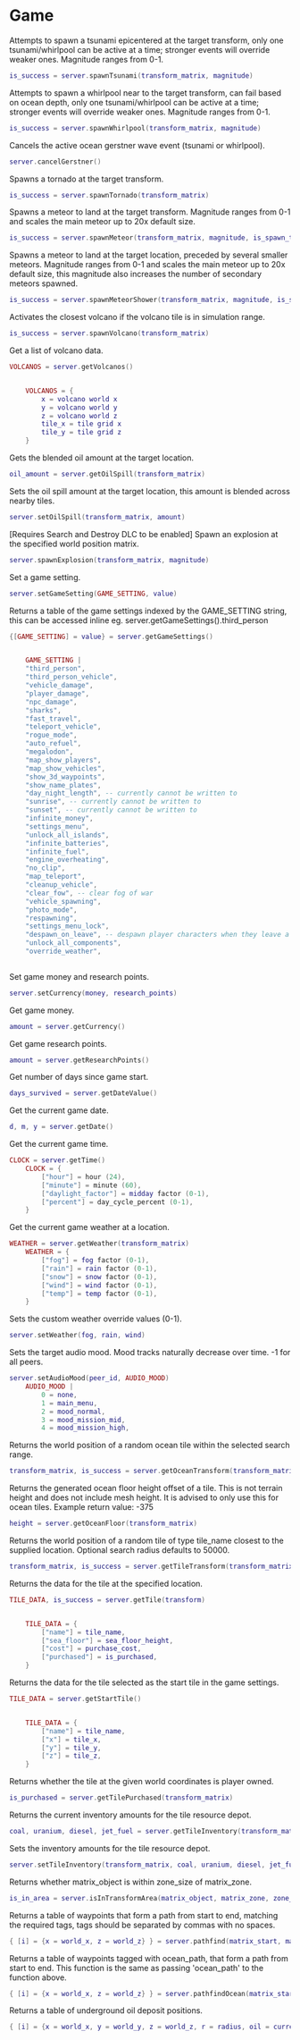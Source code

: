 # Game

Attempts to spawn a tsunami epicentered at the target transform, only one tsunami/whirlpool can be active at a time; stronger events will override weaker ones. Magnitude ranges from 0-1.

```lua
is_success = server.spawnTsunami(transform_matrix, magnitude)
```

Attempts to spawn a whirlpool near to the target transform, can fail based on ocean depth, only one tsunami/whirlpool can be active at a time; stronger events will override weaker ones. Magnitude ranges from 0-1.

```lua
is_success = server.spawnWhirlpool(transform_matrix, magnitude)
```

Cancels the active ocean gerstner wave event (tsunami or whirlpool).

```lua
server.cancelGerstner()
```

Spawns a tornado at the target transform.

```lua
is_success = server.spawnTornado(transform_matrix)
```

Spawns a meteor to land at the target transform. Magnitude ranges from 0-1 and scales the main meteor up to 20x default size.

```lua
is_success = server.spawnMeteor(transform_matrix, magnitude, is_spawn_tsunami)
```

Spawns a meteor to land at the target location, preceded by several smaller meteors. Magnitude ranges from 0-1 and scales the main meteor up to 20x default size, this magnitude also increases the number of secondary meteors spawned.

```lua
is_success = server.spawnMeteorShower(transform_matrix, magnitude, is_spawn_tsunami)
```

Activates the closest volcano if the volcano tile is in simulation range.

```lua
is_success = server.spawnVolcano(transform_matrix)
```

Get a list of volcano data.

```lua
VOLCANOS = server.getVolcanos()
```

```lua

	VOLCANOS = {
		x = volcano world x
		y = volcano world y
		z = volcano world z
		tile_x = tile grid x
		tile_y = tile grid z
	}

```

Gets the blended oil amount at the target location.

```lua
oil_amount = server.getOilSpill(transform_matrix)
```

Sets the oil spill amount at the target location, this amount is blended across nearby tiles.

```lua
server.setOilSpill(transform_matrix, amount)
```

[Requires Search and Destroy DLC to be enabled] Spawn an explosion at the specified world position matrix.

```lua
server.spawnExplosion(transform_matrix, magnitude)
```

Set a game setting.

```lua
server.setGameSetting(GAME_SETTING, value)
```

Returns a table of the game settings indexed by the GAME_SETTING string, this can be accessed inline eg. server.getGameSettings().third_person

```lua
{[GAME_SETTING] = value} = server.getGameSettings()
```

```lua

	GAME_SETTING |
	"third_person",
	"third_person_vehicle",
	"vehicle_damage",
	"player_damage",
	"npc_damage",
	"sharks",
	"fast_travel",
	"teleport_vehicle",
	"rogue_mode",
	"auto_refuel",
	"megalodon",
	"map_show_players",
	"map_show_vehicles",
	"show_3d_waypoints",
	"show_name_plates",
	"day_night_length", -- currently cannot be written to
	"sunrise", -- currently cannot be written to
	"sunset", -- currently cannot be written to
	"infinite_money",
	"settings_menu",
	"unlock_all_islands",
	"infinite_batteries",
	"infinite_fuel",
	"engine_overheating",
	"no_clip",
	"map_teleport",
	"cleanup_vehicle",
	"clear_fow", -- clear fog of war
	"vehicle_spawning",
	"photo_mode",
	"respawning",
	"settings_menu_lock",
	"despawn_on_leave", -- despawn player characters when they leave a server
	"unlock_all_components",
	"override_weather",
	
```

Set game money and research points.

```lua
server.setCurrency(money, research_points)
```

Get game money.

```lua
amount = server.getCurrency()
```

Get game research points.

```lua
amount = server.getResearchPoints()
```

Get number of days since game start.

```lua
days_survived = server.getDateValue()
```

Get the current game date.

```lua
d, m, y = server.getDate()
```

Get the current game time.

```lua
CLOCK = server.getTime()
	CLOCK = {
		["hour"] = hour (24),
		["minute"] = minute (60),
		["daylight_factor"] = midday factor (0-1),
		["percent"] = day_cycle_percent (0-1),
	}

```

Get the current game weather at a location.

```lua
WEATHER = server.getWeather(transform_matrix)
	WEATHER = {
		["fog"] = fog factor (0-1),
		["rain"] = rain factor (0-1),
		["snow"] = snow factor (0-1),
		["wind"] = wind factor (0-1),
		["temp"] = temp factor (0-1),
	}

```

Sets the custom weather override values (0-1).

```lua
server.setWeather(fog, rain, wind)
```

Sets the target audio mood. Mood tracks naturally decrease over time. -1 for all peers.

```lua
server.setAudioMood(peer_id, AUDIO_MOOD)
	AUDIO_MOOD |
		0 = none,
		1 = main_menu,
		2 = mood_normal,
		3 = mood_mission_mid,
		4 = mood_mission_high,

```

Returns the world position of a random ocean tile within the selected search range.

```lua
transform_matrix, is_success = server.getOceanTransform(transform_matrix, min_search_range, max_search_range)
```

Returns the generated ocean floor height offset of a tile. This is not terrain height and does not include mesh height. It is advised to only use this for ocean tiles. Example return value: -375

```lua
height = server.getOceanFloor(transform_matrix)
```

Returns the world position of a random tile of type tile_name closest to the supplied location. Optional search radius defaults to 50000.

```lua
transform_matrix, is_success = server.getTileTransform(transform_matrix, tile_name, [search_radius])
```

Returns the data for the tile at the specified location.

```lua
TILE_DATA, is_success = server.getTile(transform)
```

```lua

	TILE_DATA = {
		["name"] = tile_name, 
		["sea_floor"] = sea_floor_height, 
		["cost"] = purchase_cost, 
		["purchased"] = is_purchased, 
	}

```

Returns the data for the tile selected as the start tile in the game settings.

```lua
TILE_DATA = server.getStartTile()
```

```lua

	TILE_DATA = {
		["name"] = tile_name, 
		["x"] = tile_x, 
		["y"] = tile_y, 
		["z"] = tile_z, 
	}

```

Returns whether the tile at the given world coordinates is player owned.

```lua
is_purchased = server.getTilePurchased(transform_matrix)
```

Returns the current inventory amounts for the tile resource depot.

```lua
coal, uranium, diesel, jet_fuel = server.getTileInventory(transform_matrix)
```

Sets the inventory amounts for the tile resource depot.

```lua
server.setTileInventory(transform_matrix, coal, uranium, diesel, jet_fuel)
```

Returns whether matrix_object is within zone_size of matrix_zone.

```lua
is_in_area = server.isInTransformArea(matrix_object, matrix_zone, zone_size_x, zone_size_y, zone_size_z)
```

Returns a table of waypoints that form a path from start to end, matching the required tags, tags should be separated by commas with no spaces.

```lua
{ [i] = {x = world_x, z = world_z} } = server.pathfind(matrix_start, matrix_end, required_tags, avoided_tags)
```

Returns a table of waypoints tagged with ocean_path, that form a path from start to end. This function is the same as passing 'ocean_path' to the function above.

```lua
{ [i] = {x = world_x, z = world_z} } = server.pathfindOcean(matrix_start, matrix_end)
```

Returns a table of underground oil deposit positions.

```lua
{ [i] = {x = world_x, y = world_y, z = world_z, r = radius, oil = current_oil} } = server.getOilDeposits()
```
